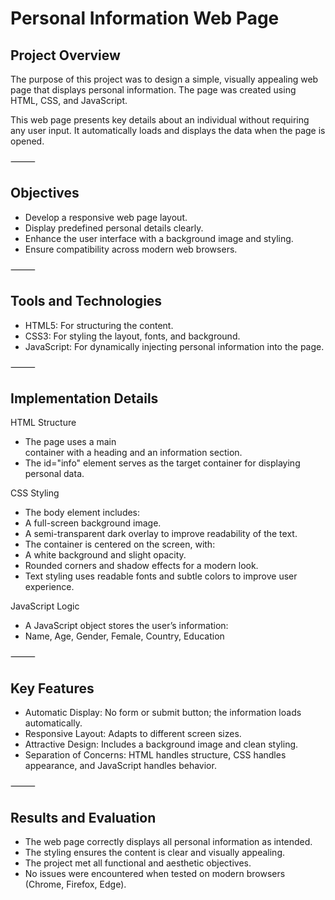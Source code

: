 # Personal Information Web Page

## Project Overview

The purpose of this project was to design a simple, visually appealing web page that displays personal information. The page was created using HTML, CSS, and JavaScript.

This web page presents key details about an individual without requiring any user input. It automatically loads and displays the data when the page is opened.

⸻

## Objectives
 - Develop a responsive web page layout.
 - Display predefined personal details clearly.
 - Enhance the user interface with a background image and styling.
 - Ensure compatibility across modern web browsers.

⸻

## Tools and Technologies
 - HTML5: For structuring the content.
 - CSS3: For styling the layout, fonts, and background.
 - JavaScript: For dynamically injecting personal information into the page.

⸻

## Implementation Details

HTML Structure
 - The page uses a main <div> container with a heading and an information section.
 - The id="info" element serves as the target container for displaying personal data.

CSS Styling
 - The body element includes:
 - A full-screen background image.
 - A semi-transparent dark overlay to improve readability of the text.
 - The container is centered on the screen, with:
 - A white background and slight opacity.
 - Rounded corners and shadow effects for a modern look.
 - Text styling uses readable fonts and subtle colors to improve user experience.

JavaScript Logic
 - A JavaScript object stores the user’s information:
 - Name, Age, Gender, Female, Country, Education

⸻

## Key Features
 - Automatic Display: No form or submit button; the information loads automatically.
 - Responsive Layout: Adapts to different screen sizes.
 - Attractive Design: Includes a background image and clean styling.
 - Separation of Concerns: HTML handles structure, CSS handles appearance, and JavaScript handles behavior.

⸻

## Results and Evaluation
 - The web page correctly displays all personal information as intended.
 - The styling ensures the content is clear and visually appealing.
 - The project met all functional and aesthetic objectives.
 - No issues were encountered when tested on modern browsers (Chrome, Firefox, Edge).
